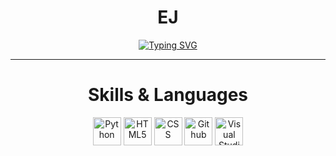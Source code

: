 <h1 align="center"> EJ </h1>
<div align=center>
<a href="https://git.io/typing-svg"><img src="https://readme-typing-svg.demolab.com?font=Fira+Code&pause=1000&color=04B1F7&center=true&vCenter=true&random=false&width=435&lines=Backend+Development;Roblox+Programmer" alt="Typing SVG" /></a>
</div>

---
<div align=center>
<h1 align="center"> Skills & Languages </h1>
</div>
<div align=center>
    <img  alt="Python" title="Python" width=45px src="https://cdn.jsdelivr.net/gh/devicons/devicon/icons/python/python-original.svg" /></a>
    <img  alt="HTML5" title="HTML5" width=45px src="https://cdn.jsdelivr.net/gh/devicons/devicon/icons/html5/html5-original.svg" /></a>
     <img alt="CSS" title="CSS" width=45px src="https://upload.wikimedia.org/wikipedia/commons/thumb/6/62/CSS3_logo.svg/1024px-CSS3_logo.svg.png" /></a>
    <img  alt="Github" title="Github" width=45px src="https://cdn.simpleicons.org/github/_/white" /></a>
    <img alt="Visual Studio Code" title="Visual Studio Code" width=45px src="https://cdn.jsdelivr.net/gh/devicons/devicon/icons/vscode/vscode-original.svg" /></a>

</div>
